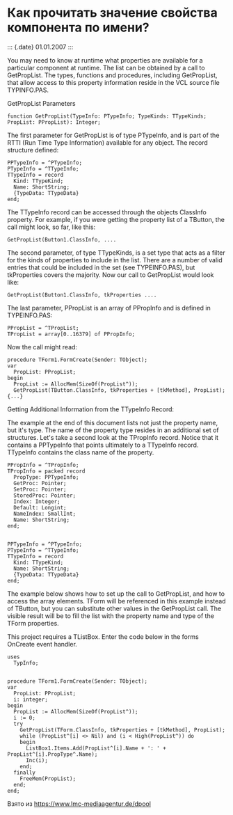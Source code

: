 Как прочитать значение свойства компонента по имени?
====================================================

::: {.date}
01.01.2007
:::

You may need to know at runtime what properties are available for a
particular component at runtime. The list can be obtained by a call to
GetPropList. The types, functions and procedures, including GetPropList,
that allow access to this property information reside in the VCL source
file TYPINFO.PAS.

GetPropList Parameters

    function GetPropList(TypeInfo: PTypeInfo; TypeKinds: TTypeKinds; PropList: PPropList): Integer;

The first parameter for GetPropList is of type PTypeInfo, and is part of
the RTTI (Run Time Type Information) available for any object. The
record structure defined:

    PPTypeInfo = ^PTypeInfo;
    PTypeInfo = ^TTypeInfo;
    TTypeInfo = record
      Kind: TTypeKind;
      Name: ShortString;
      {TypeData: TTypeData}
    end;

The TTypeInfo record can be accessed through the objects ClassInfo
property. For example, if you were getting the property list of a
TButton, the call might look, so far, like this:

    GetPropList(Button1.ClassInfo, ....

The second parameter, of type TTypeKinds, is a set type that acts as a
filter for the kinds of properties to include in the list. There are a
number of valid entries that could be included in the set (see
TYPEINFO.PAS), but tkProperties covers the majority. Now our call to
GetPropList would look like:

    GetPropList(Button1.ClassInfo, tkProperties ....

The last parameter, PPropList is an array of PPropInfo and is defined in
TYPEINFO.PAS:

    PPropList = ^TPropList;
    TPropList = array[0..16379] of PPropInfo;

Now the call might read:

    procedure TForm1.FormCreate(Sender: TObject);
    var
      PropList: PPropList;
    begin
      PropList := AllocMem(SizeOf(PropList^));
      GetPropList(TButton.ClassInfo, tkProperties + [tkMethod], PropList);
    {...}

Getting Additional Information from the TTypeInfo Record:

The example at the end of this document lists not just the property
name, but it\'s type. The name of the property type resides in an
additional set of structures. Let\'s take a second look at the TPropInfo
record. Notice that it contains a PPTypeInfo that points ultimately to a
TTypeInfo record. TTypeInfo contains the class name of the property.

    PPropInfo = ^TPropInfo;
    TPropInfo = packed record
      PropType: PPTypeInfo;
      GetProc: Pointer;
      SetProc: Pointer;
      StoredProc: Pointer;
      Index: Integer;
      Default: Longint;
      NameIndex: SmallInt;
      Name: ShortString;
    end;
     
     
    PPTypeInfo = ^PTypeInfo;
    PTypeInfo = ^TTypeInfo;
    TTypeInfo = record
      Kind: TTypeKind;
      Name: ShortString;
      {TypeData: TTypeData}
    end;

The example below shows how to set up the call to GetPropList, and how
to access the array elements. TForm will be referenced in this example
instead of TButton, but you can substitute other values in the
GetPropList call. The visible result will be to fill the list with the
property name and type of the TForm properties.

This project requires a TListBox. Enter the code below in the forms
OnCreate event handler.

    uses
      TypInfo;
     
     
    procedure TForm1.FormCreate(Sender: TObject);
    var
      PropList: PPropList;
      i: integer;
    begin
      PropList := AllocMem(SizeOf(PropList^));
      i := 0;
      try
        GetPropList(TForm.ClassInfo, tkProperties + [tkMethod], PropList);
        while (PropList^[i] <> Nil) and (i < High(PropList^)) do
        begin
          ListBox1.Items.Add(PropList^[i].Name + ': ' + PropList^[i].PropType^.Name);
          Inc(i);
        end;
      finally
        FreeMem(PropList);
      end;
    end;

Взято из <https://www.lmc-mediaagentur.de/dpool>

